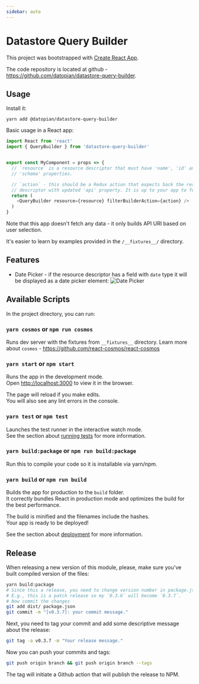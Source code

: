 ```yaml
---
sidebar: auto
---
```


# Datastore Query Builder

This project was bootstrapped with [Create React App](https://github.com/facebook/create-react-app).

The code repository is located at github - https://github.com/datopian/datastore-query-builder.

## Usage

Install it:

```
yarn add @datopian/datastore-query-builder
```

Basic usage in a React app:

```JavaScript
import React from 'react'
import { QueryBuilder } from 'datastore-query-builder'


export const MyComponent = props => {
  // `resource` is a resource descriptor that must have 'name', 'id' and
  // 'schema' properties.

  // `action` - this should be a Redux action that expects back the resource
  // descriptor with updated 'api' property. It is up to your app to fetch data.
  return (
    <QueryBuilder resource={resource} filterBuilderAction={action} />
  )
}
```

Note that this app doesn't fetch any data - it only builds API URI based on user
selection.

It's easier to learn by examples provided in the `/__fixtures__/` directory.


## Features

* Date Picker - if the resource descriptor has a field with `date` type it will be displayed as a date picker element:
![Date Picker](date-picker.png)

## Available Scripts

In the project directory, you can run:

### `yarn cosmos` or `npm run cosmos`

Runs dev server with the fixtures from `__fixtures__` directory. Learn more about `cosmos` - https://github.com/react-cosmos/react-cosmos

### `yarn start` or `npm start`

Runs the app in the development mode.<br/>
Open [http://localhost:3000](http://localhost:3000) to view it in the browser.

The page will reload if you make edits.<br/>
You will also see any lint errors in the console.

### `yarn test` or `npm test`

Launches the test runner in the interactive watch mode.<br/>
See the section about [running tests](https://facebook.github.io/create-react-app/docs/running-tests) for more information.

### `yarn build:package` or `npm run build:package`

Run this to compile your code so it is installable via yarn/npm.

### `yarn build` or `npm run build`

Builds the app for production to the `build` folder.<br/>
It correctly bundles React in production mode and optimizes the build for the best performance.

The build is minified and the filenames include the hashes.<br/>
Your app is ready to be deployed!

See the section about [deployment](https://facebook.github.io/create-react-app/docs/deployment) for more information.

## Release

When releasing a new version of this module, please, make sure you've built compiled version of the files:

```bash
yarn build:package
# Since this a release, you need to change version number in package.json file.
# E.g., this is a patch release so my `0.3.6` will become `0.3.7`.
# Now commit the changes
git add dist/ package.json
git commit -m "[v0.3.7]: your commit message."
```

Next, you need to tag your commit and add some descriptive message about the release:

```bash
git tag -a v0.3.7 -m "Your release message."
```

Now you can push your commits and tags:

```bash
git push origin branch && git push origin branch --tags
```

The tag will initiate a Github action that will publish the release to NPM.
